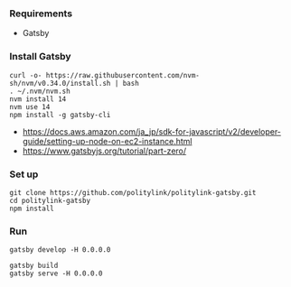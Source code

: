### Requirements
* Gatsby

### Install Gatsby
```
curl -o- https://raw.githubusercontent.com/nvm-sh/nvm/v0.34.0/install.sh | bash
. ~/.nvm/nvm.sh
nvm install 14
nvm use 14
npm install -g gatsby-cli
```
* https://docs.aws.amazon.com/ja_jp/sdk-for-javascript/v2/developer-guide/setting-up-node-on-ec2-instance.html
* https://www.gatsbyjs.org/tutorial/part-zero/

### Set up
```
git clone https://github.com/politylink/politylink-gatsby.git
cd politylink-gatsby
npm install
``` 

### Run
```
gatsby develop -H 0.0.0.0
```

```
gatsby build
gatsby serve -H 0.0.0.0
```
